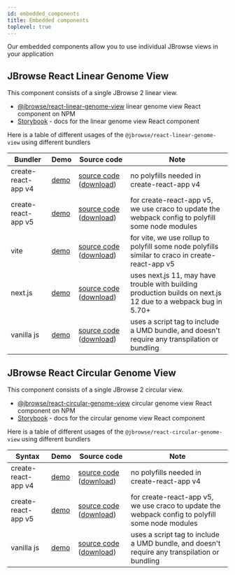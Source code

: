 ```yaml
---
id: embedded_components
title: Embedded components
toplevel: true
---
```


Our embedded components allow you to use individual JBrowse views in your application

## JBrowse React Linear Genome View

This component consists of a single JBrowse 2 linear view.

- [@jbrowse/react-linear-genome-view](https://www.npmjs.com/package/@jbrowse/react-linear-genome-view)
  linear genome view React component on NPM
- [Storybook](https://jbrowse.org/storybook/lgv/main/) - docs for the linear genome view React component

Here is a table of different usages of the `@jbrowse/react-linear-genome-view`
using different bundlers

| Bundler             | Demo                                            | Source code                                                                                                                                                                                                                                                                                          | Note                                                                                                          |
| ------------------- | ----------------------------------------------- | ---------------------------------------------------------------------------------------------------------------------------------------------------------------------------------------------------------------------------------------------------------------------------------------------------- | ------------------------------------------------------------------------------------------------------------- |
| create-react-app v4 | [demo](https://jbrowse.org/demos/lgv/)          | [source code](https://github.com/GMOD/jbrowse-components/tree/main/demos/jbrowse-react-linear-genome-view) ([download](https://download-directory.github.io/?url=https%3A%2F%2Fgithub.com%2FGMOD%2Fjbrowse-components%2Ftree%2Fmain%2Fdemos%2Fjbrowse-react-linear-genome-view))                     | no polyfills needed in create-react-app v4                                                                    |
| create-react-app v5 | [demo](https://jbrowse.org/demos/lgv-cra5/)     | [source code](https://github.com/GMOD/jbrowse-components/tree/main/demos/jbrowse-react-linear-genome-view-cra5) ([download](https://download-directory.github.io/?url=https%3A%2F%2Fgithub.com%2FGMOD%2Fjbrowse-components%2Ftree%2Fmain%2Fdemos%2Fjbrowse-react-linear-genome-view-cra5))           | for create-react-app v5, we use craco to update the webpack config to polyfill some node modules              |
| vite                | [demo](https://jbrowse.org/demos/lgv-vite)      | [source code](https://github.com/GMOD/jbrowse-components/tree/main/demos/jbrowse-react-linear-genome-view-vite) ([download](https://download-directory.github.io/?url=https%3A%2F%2Fgithub.com%2FGMOD%2Fjbrowse-components%2Ftree%2Fmain%2Fdemos%2Fjbrowse-react-linear-genome-view-vite))           | for vite, we use rollup to polyfill some node polyfills similar to craco in create-react-app v5               |
| next.js             | [demo](https://jbrowse.org/demos/lgv-nextjs)    | [source code](https://github.com/GMOD/jbrowse-components/tree/main/demos/jbrowse-react-linear-genome-view-nextjs) ([download](https://download-directory.github.io/?url=https%3A%2F%2Fgithub.com%2FGMOD%2Fjbrowse-components%2Ftree%2Fmain%2Fdemos%2Fjbrowse-react-linear-genome-view-nextjs))       | uses next.js 11, may have trouble with building production builds on next.js 12 due to a webpack bug in 5.70+ |
| vanilla js          | [demo](https://jbrowse.org/demos/lgv-vanillajs) | [source code](https://github.com/GMOD/jbrowse-components/tree/main/demos/jbrowse-react-linear-genome-view-vanillajs) ([download](https://download-directory.github.io/?url=https%3A%2F%2Fgithub.com%2FGMOD%2Fjbrowse-components%2Ftree%2Fmain%2Fdemos%2Fjbrowse-react-linear-genome-view-vanillajs)) | uses a script tag to include a UMD bundle, and doesn't require any transpilation or bundling                  |

## JBrowse React Circular Genome View

This component consists of a single JBrowse 2 circular view.

- [@jbrowse/react-circular-genome-view](https://www.npmjs.com/package/@jbrowse/react-circular-genome-view)
  circular genome view React component on NPM
- [Storybook](https://jbrowse.org/storybook/cgv/main/) - docs for the circular genome view React component

Here is a table of different usages of the
`@jbrowse/react-circular-genome-view` using different bundlers

| Syntax              | Demo                                            | Source code                                                                                                                                                                                                                                                                                              | Note                                                                                             |
| ------------------- | ----------------------------------------------- | -------------------------------------------------------------------------------------------------------------------------------------------------------------------------------------------------------------------------------------------------------------------------------------------------------- | ------------------------------------------------------------------------------------------------ |
| create-react-app v4 | [demo](https://jbrowse.org/demos/cgv/)          | [source code](https://github.com/GMOD/jbrowse-components/tree/main/demos/jbrowse-react-circular-genome-view) ([download](https://download-directory.github.io/?url=https%3A%2F%2Fgithub.com%2FGMOD%2Fjbrowse-components%2Ftree%2Fmain%2Fdemos%2Fjbrowse-react-circular-genome-view))                     | no polyfills needed in create-react-app v4                                                       |
| create-react-app v5 | [demo](https://jbrowse.org/demos/cgv-cra5/)     | [source code](https://github.com/GMOD/jbrowse-components/tree/main/demos/jbrowse-react-circular-genome-view-cra5) ([download](https://download-directory.github.io/?url=https%3A%2F%2Fgithub.com%2FGMOD%2Fjbrowse-components%2Ftree%2Fmain%2Fdemos%2Fjbrowse-react-circular-genome-view-cra5))           | for create-react-app v5, we use craco to update the webpack config to polyfill some node modules |
| vanilla js          | [demo](https://jbrowse.org/demos/cgv-vanillajs) | [source code](https://github.com/GMOD/jbrowse-components/tree/main/demos/jbrowse-react-circular-genome-view-vanillajs) ([download](https://download-directory.github.io/?url=https%3A%2F%2Fgithub.com%2FGMOD%2Fjbrowse-components%2Ftree%2Fmain%2Fdemos%2Fjbrowse-react-circular-genome-view-vanillajs)) | uses a script tag to include a UMD bundle, and doesn't require any transpilation or bundling     |
